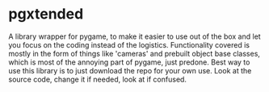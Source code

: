 # pgxtended
A library wrapper for pygame, to make it easier to use out of the box and let you focus on the coding instead of the logistics.
Functionality covered is mostly in the form of things like 'cameras' and prebuilt object base classes, which is most of the annoying part of pygame, just predone.
Best way to use this library is to just download the repo for your own use. Look at the source code, change it if needed, look at if confused.
